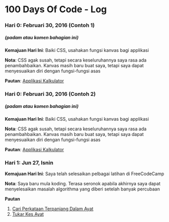 # 100 Days Of Code - Log

### Hari 0: Februari 30, 2016 (Contoh 1)

##### (padam atau komen bahagian ini)

**Kemajuan Hari Ini**: Baiki CSS, usahakan fungsi kanvas bagi applikasi

**Nota**: CSS agak susah, tetapi secara keseluruhannya saya rasa ada penambahbaikan. Kanvas masih baru buat saya, tetapi saya dapat menyesuaikan diri dengan fungsi-fungsi asas

**Pautan**: [Applikasi Kalkulator](http://www.example.com)

### Hari 0: Februari 30, 2016 (Contoh 2)

##### (padam atau komen bahagian ini)

**Kemajuan Hari Ini**: Baiki CSS, usahakan fungsi kanvas bagi applikasi

**Nota**: CSS agak susah, tetapi secara keseluruhannya saya rasa ada penambahbaikan. Kanvas masih baru buat saya, tetapi saya dapat menyesuaikan diri dengan fungsi-fungsi asas

**Pautan**: [Applikasi Kalkulator](http://www.example.com)

### Hari 1: Jun 27, Isnin

**Kemajuan Hari Ini**: Saya telah selesaikan pelbagai latihan di FreeCodeCamp

**Nota**: Saya baru mula koding. Terasa seronok apabila akhirnya saya dapat menyelesaikan masalah algorithma yang diberi setelah banyak percubaan

**Pautan**

1. [Cari Perkataan Terpanjang Dalam Ayat](https://www.freecodecamp.com/challenges/find-the-longest-word-in-a-string)
2. [Tukar Kes Ayat](https://www.freecodecamp.com/challenges/title-case-a-sentence)
